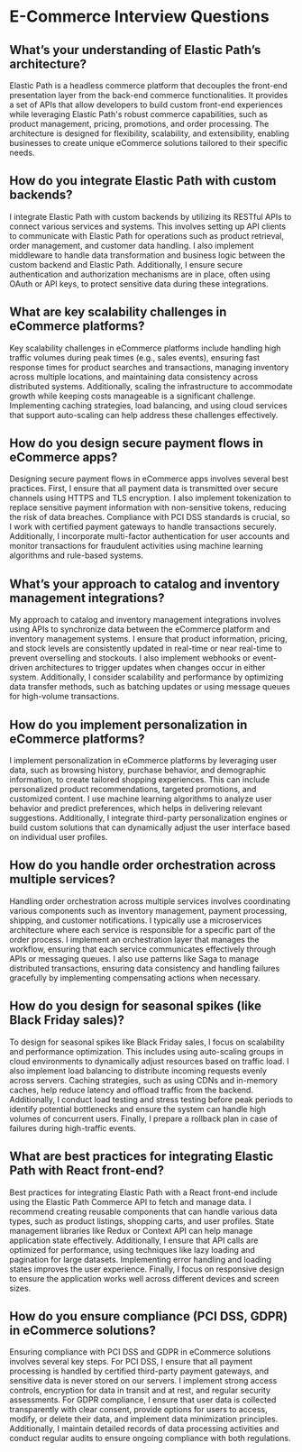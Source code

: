 # E-Commerce Interview Questions

## What’s your understanding of Elastic Path’s architecture?

Elastic Path is a headless commerce platform that decouples the front-end presentation layer from the back-end commerce
functionalities. It provides a set of APIs that allow developers to build custom front-end experiences while leveraging
Elastic Path's robust commerce capabilities, such as product management, pricing, promotions, and order processing. The
architecture is designed for flexibility, scalability, and extensibility, enabling businesses to create unique eCommerce
solutions tailored to their specific needs.

## How do you integrate Elastic Path with custom backends?

I integrate Elastic Path with custom backends by utilizing its RESTful APIs to connect various services and systems.
This involves setting up API clients to communicate with Elastic Path for operations such as product retrieval, order
management, and customer data handling. I also implement middleware to handle data transformation and business logic
between the custom backend and Elastic Path. Additionally, I ensure secure authentication and authorization mechanisms
are in place, often using OAuth or API keys, to protect sensitive data during these integrations.

## What are key scalability challenges in eCommerce platforms?

Key scalability challenges in eCommerce platforms include handling high traffic volumes during peak times (e.g., sales
events), ensuring fast response times for product searches and transactions, managing inventory across multiple
locations, and maintaining data consistency across distributed systems. Additionally, scaling the infrastructure to
accommodate growth while keeping costs manageable is a significant challenge. Implementing caching strategies, load
balancing, and using cloud services that support auto-scaling can help address these challenges effectively.

## How do you design secure payment flows in eCommerce apps?

Designing secure payment flows in eCommerce apps involves several best practices. First, I ensure that all payment data
is transmitted over secure channels using HTTPS and TLS encryption. I also implement tokenization to replace sensitive
payment information with non-sensitive tokens, reducing the risk of data breaches. Compliance with PCI DSS standards is
crucial, so I work with certified payment gateways to handle transactions securely. Additionally, I incorporate
multi-factor authentication for user accounts and monitor transactions for fraudulent activities using machine learning
algorithms and rule-based systems.

## What’s your approach to catalog and inventory management integrations?

My approach to catalog and inventory management integrations involves using APIs to synchronize data between the
eCommerce platform and inventory management systems. I ensure that product information, pricing, and stock levels are
consistently updated in real-time or near real-time to prevent overselling and stockouts. I also implement webhooks or
event-driven architectures to trigger updates when changes occur in either system. Additionally, I consider scalability
and performance by optimizing data transfer methods, such as batching updates or using message queues for high-volume
transactions.

## How do you implement personalization in eCommerce platforms?

I implement personalization in eCommerce platforms by leveraging user data, such as browsing history, purchase behavior,
and demographic information, to create tailored shopping experiences. This can include personalized product
recommendations, targeted promotions, and customized content. I use machine learning algorithms to analyze user behavior
and predict preferences, which helps in delivering relevant suggestions. Additionally, I integrate third-party
personalization engines or build custom solutions that can dynamically adjust the user interface based on individual
user profiles.

## How do you handle order orchestration across multiple services?

Handling order orchestration across multiple services involves coordinating various components such as inventory
management, payment processing, shipping, and customer notifications. I typically use a microservices architecture where
each service is responsible for a specific part of the order process. I implement an orchestration layer that manages
the workflow, ensuring that each service communicates effectively through APIs or messaging queues. I also use patterns
like Saga to manage distributed transactions, ensuring data consistency and handling failures gracefully by implementing
compensating actions when necessary.

## How do you design for seasonal spikes (like Black Friday sales)?

To design for seasonal spikes like Black Friday sales, I focus on scalability and performance optimization. This
includes using auto-scaling groups in cloud environments to dynamically adjust resources based on traffic load. I also
implement load balancing to distribute incoming requests evenly across servers. Caching strategies, such as using CDNs
and in-memory caches, help reduce latency and offload traffic from the backend. Additionally, I conduct load testing and
stress testing before peak periods to identify potential bottlenecks and ensure the system can handle high volumes of
concurrent users. Finally, I prepare a rollback plan in case of failures during high-traffic events.

## What are best practices for integrating Elastic Path with React front-end?

Best practices for integrating Elastic Path with a React front-end include using the Elastic Path Commerce API to fetch
and manage data. I recommend creating reusable components that can handle various data types, such as product listings,
shopping carts, and user profiles. State management libraries like Redux or Context API can help manage application
state effectively. Additionally, I ensure that API calls are optimized for performance, using techniques like lazy
loading and pagination for large datasets. Implementing error handling and loading states improves the user experience.
Finally, I focus on responsive design to ensure the application works well across different devices and screen sizes.

## How do you ensure compliance (PCI DSS, GDPR) in eCommerce solutions?

Ensuring compliance with PCI DSS and GDPR in eCommerce solutions involves several key steps. For PCI DSS, I ensure that
all payment processing is handled by certified third-party payment gateways, and sensitive data is never stored on our
servers. I implement strong access controls, encryption for data in transit and at rest, and regular security
assessments. For GDPR compliance, I ensure that user data is collected transparently with clear consent, provide options
for users to access, modify, or delete their data, and implement data minimization principles. Additionally, I maintain
detailed records of data processing activities and conduct regular audits to ensure ongoing compliance with both
regulations.